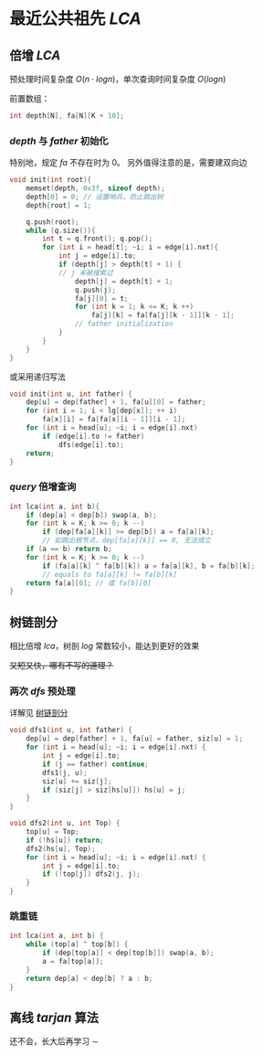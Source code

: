 # 最近公共祖先 $LCA$

## 倍增 $LCA$

预处理时间复杂度 $O(n \cdot logn)$，单次查询时间复杂度 $O(logn)$

前置数组：

```cpp
int depth[N], fa[N][K + 10];
```

### $depth$ 与 $father$ 初始化

特别地，规定 $fa$ 不存在时为 $0$。 另外值得注意的是，需要建双向边

```cpp
void init(int root){
	memset(depth, 0x3f, sizeof depth);
	depth[0] = 0; // 设置哨兵，防止跳出树 
	depth[root] = 1;

	q.push(root);
	while (q.size()){
		int t = q.front(); q.pop();
		for (int i = head[t]; ~i; i = edge[i].nxt){
			int j = edge[i].to;
			if (depth[j] > depth[t] + 1) {
			// j 未被搜索过
				depth[j] = depth[t] + 1;
				q.push(j);
				fa[j][0] = t;
				for (int k = 1; k <= K; k ++)
					fa[j][k] = fa[fa[j][k - 1]][k - 1];
				// father initialization 
			}
		}
	}
}
```

或采用递归写法

```cpp
void init(int u, int father) {
	dep[u] = dep[father] + 1, fa[u][0] = father;
	for (int i = 1; i < lg[dep[x]]; ++ i)
		fa[x][i] = fa[fa[x][i - 1]][i - 1];
	for (int i = head[u]; ~i; i = edge[i].nxt) 
		if (edge[i].to != father)
			dfs(edge[i].to);
	return;
}
```

### $query$ 倍增查询

```cpp
int lca(int a, int b){
	if (dep[a] < dep[b]) swap(a, b);
	for (int k = K; k >= 0; k --)
		if (dep[fa[a][k]] >= dep[b]) a = fa[a][k];
		// 如跳出根节点，dep[fa[a][k]] == 0, 无法成立 
	if (a == b) return b;
	for (int k = K; k >= 0; k --)
		if (fa[a][k] ^ fa[b][k]) a = fa[a][k], b = fa[b][k];
		// equals to fa[a][k] != fa[b][k]
	return fa[a][0]; // 或 fa[b][0]
}
```

## 树链剖分

相比倍增 $lca$，树剖 $log$ 常数较小，能达到更好的效果

~~又短又快，哪有不写的道理？~~

### 两次 $dfs$ 预处理

详解见 [树链剖分]()

```cpp
void dfs1(int u, int father) {
	dep[u] = dep[father] + 1, fa[u] = father, siz[u] = 1;
	for (int i = head[u]; ~i; i = edge[i].nxt) {
		int j = edge[i].to;
		if (j == father) continue;
		dfs1(j, u);
		siz[u] += siz[j];
		if (siz[j] > siz[hs[u]]) hs[u] = j;
	}
}

void dfs2(int u, int Top) {
	top[u] = Top;
	if (!hs[u]) return;
	dfs2(hs[u], Top);
	for (int i = head[u]; ~i; i = edge[i].nxt) {
		int j = edge[i].to;
		if (!top[j]) dfs2(j, j);
	}
}
```

### 跳重链

```cpp
int lca(int a, int b) {
	while (top[a] ^ top[b]) {
		if (dep[top[a]] < dep[top[b]]) swap(a, b);
		a = fa[top[a]];
	}
	return dep[a] < dep[b] ? a : b;
}
```

## 离线 $tarjan$ 算法

还不会，长大后再学习 $\sim$